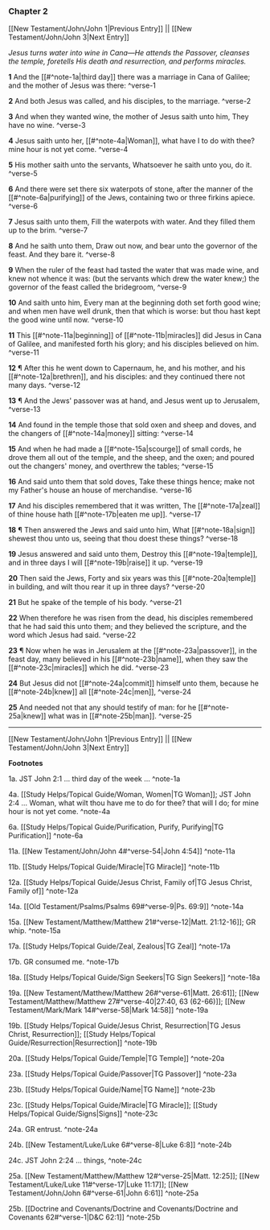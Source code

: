 ### Chapter 2

[[New Testament/John/John 1|Previous Entry]]  ||  [[New Testament/John/John 3|Next Entry]]

*Jesus turns water into wine in Cana—He attends the Passover, cleanses the temple, foretells His death and resurrection, and performs miracles.*

**1**    And the [[#^note-1a|third day]] there was a marriage in Cana of Galilee; and the mother of Jesus was there: ^verse-1

**2**  And both Jesus was called, and his disciples, to the marriage. ^verse-2

**3**  And when they wanted wine, the mother of Jesus saith unto him, They have no wine. ^verse-3

**4**  Jesus saith unto her, [[#^note-4a|Woman]], what have I to do with thee? mine hour is not yet come. ^verse-4

**5**  His mother saith unto the servants, Whatsoever he saith unto you, do it. ^verse-5

**6**  And there were set there six waterpots of stone, after the manner of the [[#^note-6a|purifying]] of the Jews, containing two or three firkins apiece. ^verse-6

**7**  Jesus saith unto them, Fill the waterpots with water. And they filled them up to the brim. ^verse-7

**8**  And he saith unto them, Draw out now, and bear unto the governor of the feast. And they bare it. ^verse-8

**9**  When the ruler of the feast had tasted the water that was made wine, and knew not whence it was: (but the servants which drew the water knew;) the governor of the feast called the bridegroom, ^verse-9

**10**  And saith unto him, Every man at the beginning doth set forth good wine; and when men have well drunk, then that which is worse: but thou hast kept the good wine until now. ^verse-10

**11**  This [[#^note-11a|beginning]] of [[#^note-11b|miracles]] did Jesus in Cana of Galilee, and manifested forth his glory; and his disciples believed on him. ^verse-11

**12**  ¶ After this he went down to Capernaum, he, and his mother, and his [[#^note-12a|brethren]], and his disciples: and they continued there not many days. ^verse-12

**13**    ¶ And the Jews' passover was at hand, and Jesus went up to Jerusalem, ^verse-13

**14**  And found in the temple those that sold oxen and sheep and doves, and the changers of [[#^note-14a|money]] sitting: ^verse-14

**15**  And when he had made a [[#^note-15a|scourge]] of small cords, he drove them all out of the temple, and the sheep, and the oxen; and poured out the changers' money, and overthrew the tables; ^verse-15

**16**    And said unto them that sold doves, Take these things hence; make not my Father's house an house of merchandise. ^verse-16

**17**  And his disciples remembered that it was written, The [[#^note-17a|zeal]] of thine house hath [[#^note-17b|eaten me up]]. ^verse-17

**18**  ¶ Then answered the Jews and said unto him, What [[#^note-18a|sign]] shewest thou unto us, seeing that thou doest these things? ^verse-18

**19**  Jesus answered and said unto them, Destroy this [[#^note-19a|temple]], and in three days I will [[#^note-19b|raise]] it up. ^verse-19

**20**  Then said the Jews, Forty and six years was this [[#^note-20a|temple]] in building, and wilt thou rear it up in three days? ^verse-20

**21**  But he spake of the temple of his body. ^verse-21

**22**  When therefore he was risen from the dead, his disciples remembered that he had said this unto them; and they believed the scripture, and the word which Jesus had said. ^verse-22

**23**  ¶ Now when he was in Jerusalem at the [[#^note-23a|passover]], in the feast day, many believed in his [[#^note-23b|name]], when they saw the [[#^note-23c|miracles]] which he did. ^verse-23

**24**  But Jesus did not [[#^note-24a|commit]] himself unto them, because he [[#^note-24b|knew]] all [[#^note-24c|men]], ^verse-24

**25**  And needed not that any should testify of man: for he [[#^note-25a|knew]] what was in [[#^note-25b|man]]. ^verse-25


---
[[New Testament/John/John 1|Previous Entry]]  ||  [[New Testament/John/John 3|Next Entry]]


**Footnotes**


1a. JST John 2:1 ... third day of the week ... ^note-1a

4a. [[Study Helps/Topical Guide/Woman, Women|TG Woman]]; JST John 2:4 ... Woman, what wilt thou have me to do for thee? that will I do; for mine hour is not yet come.  ^note-4a

6a. [[Study Helps/Topical Guide/Purification, Purify, Purifying|TG Purification]] ^note-6a

11a. [[New Testament/John/John 4#^verse-54|John 4:54]] ^note-11a

11b. [[Study Helps/Topical Guide/Miracle|TG Miracle]] ^note-11b

12a. [[Study Helps/Topical Guide/Jesus Christ, Family of|TG Jesus Christ, Family of]] ^note-12a

14a. [[Old Testament/Psalms/Psalms 69#^verse-9|Ps. 69:9]] ^note-14a

15a. [[New Testament/Matthew/Matthew 21#^verse-12|Matt. 21:12-16]]; GR whip.  ^note-15a

17a. [[Study Helps/Topical Guide/Zeal, Zealous|TG Zeal]] ^note-17a

17b. GR consumed me. ^note-17b

18a. [[Study Helps/Topical Guide/Sign Seekers|TG Sign Seekers]] ^note-18a

19a. [[New Testament/Matthew/Matthew 26#^verse-61|Matt. 26:61]]; [[New Testament/Matthew/Matthew 27#^verse-40|27:40, 63 (62-66)]]; [[New Testament/Mark/Mark 14#^verse-58|Mark 14:58]] ^note-19a

19b. [[Study Helps/Topical Guide/Jesus Christ, Resurrection|TG Jesus Christ, Resurrection]]; [[Study Helps/Topical Guide/Resurrection|Resurrection]] ^note-19b

20a. [[Study Helps/Topical Guide/Temple|TG Temple]] ^note-20a

23a. [[Study Helps/Topical Guide/Passover|TG Passover]] ^note-23a

23b. [[Study Helps/Topical Guide/Name|TG Name]] ^note-23b

23c. [[Study Helps/Topical Guide/Miracle|TG Miracle]]; [[Study Helps/Topical Guide/Signs|Signs]] ^note-23c

24a. GR entrust. ^note-24a

24b. [[New Testament/Luke/Luke 6#^verse-8|Luke 6:8]] ^note-24b

24c. JST John 2:24 ... things, ^note-24c

25a. [[New Testament/Matthew/Matthew 12#^verse-25|Matt. 12:25]]; [[New Testament/Luke/Luke 11#^verse-17|Luke 11:17]]; [[New Testament/John/John 6#^verse-61|John 6:61]] ^note-25a

25b. [[Doctrine and Covenants/Doctrine and Covenants/Doctrine and Covenants 62#^verse-1|D&C 62:1]] ^note-25b